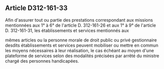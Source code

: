 ## Article D312-161-33

Afin d'assurer tout ou partie des prestations correspondant aux missions mentionnées aux 1° à 6° de l'article
D. 312-161-26 et aux 1° à 9° de l'article D. 312-161-31, les établissements et services mentionnés aux


mêmes articles ou la personne morale de droit public ou privé gestionnaire desdits établissements et services
peuvent mobiliser ou mettre en commun les moyens nécessaires à leur réalisation, le cas échéant au moyen
d'une plateforme de services selon des modalités précisées par arrêté du ministre chargé des personnes
handicapées.

